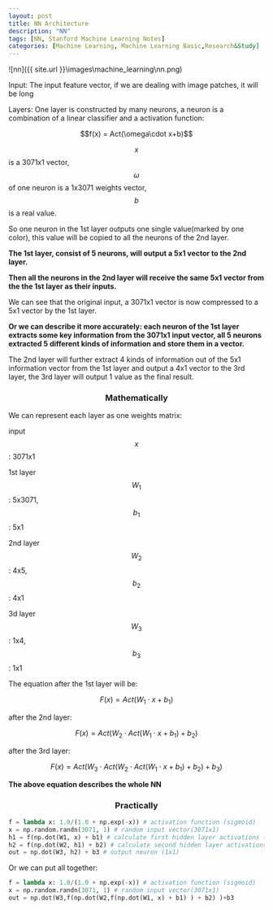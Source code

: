 ```yaml
---
layout: post
title: NN Architecture
description: "NN"
tags: [NN, Stanford Machine Learning Notes]
categories: [Machine Learning, Machine Learning Basic,Research&Study]
---
```


 ![nn]({{ site.url }}\images\machine_learning\nn.png)



<!-- more -->

Input: The input feature vector, if we are dealing with image patches, it will be long

Layers: One layer is constructed by many neurons, a neuron is a combination of a linear classifier and a activation function:

 <center>$$f(x) = Act(\omega\cdot x+b)$$</center>

$$x$$ is a 3071x1 vector,  $$\omega$$ of one neuron is a 1x3071 weights vector, $$b$$ is a real value.

So one neuron in the 1st layer outputs one single value(marked by one color), this value will be copied to all the neurons of the 2nd layer.

**The 1st layer, consist of 5 neurons, will output a 5x1 vector to the 2nd layer.**

**Then all the neurons in the 2nd layer will receive the same 5x1 vector from the the 1st layer as their inputs.**

We can see that the original input, a 3071x1 vector is now compressed to a 5x1 vector by the 1st layer.

**Or we can describe it more accurately: each neuron of the 1st layer extracts some key information from the 3071x1 input vector, all 5 neurons extracted 5 different kinds of information and store them in a vector.**

The 2nd layer will further extract 4 kinds of information out of the 5x1 information vector from the 1st layer and output a 4x1 vector to the 3rd layer, the 3rd layer will output 1 value as the final result.

### **<center>Mathematically</center>**

We can represent each layer as one weights matrix:

input $$x$$: 3071x1

1st layer $$W_1$$ : 5x3071, $$b_1$$ : 5x1

2nd layer $$W_2$$ : 4x5, $$b_2$$ : 4x1

3d layer $$W_3$$ : 1x4, $$b_3$$ : 1x1

The equation after the 1st layer will be:

$$F(x)=Act(W_1\cdot x+b_1)$$

after the 2nd layer:

$$F(x)=Act(W_2\cdot Act(W_1\cdot x+b_1)+b_2)$$

after the 3rd layer:

$$F(x)=Act(W_3\cdot Act(W_2\cdot Act(W_1\cdot x+b_1)+b_2)+b_3)$$

**The above equation describes the whole NN**

### **<center>Practically</center>**

```python
f = lambda x: 1.0/(1.0 + np.exp(-x)) # activation function (sigmoid)
x = np.random.randn(3071, 1) # random input vector(3071x1)
h1 = f(np.dot(W1, x) + b1) # calculate first hidden layer activations (5x1)
h2 = f(np.dot(W2, h1) + b2) # calculate second hidden layer activations (4x1)
out = np.dot(W3, h2) + b3 # output neuron (1x1)
```

Or we can put all together:

```python
f = lambda x: 1.0/(1.0 + np.exp(-x)) # activation function (sigmoid)
x = np.random.randn(3071, 1) # random input vector(3071x1)
out = np.dot(W3,f(np.dot(W2,f(np.dot(W1, x) + b1) ) + b2) )+b3
```



